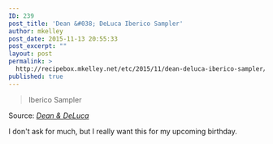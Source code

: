 ```yaml
---
ID: 239
post_title: 'Dean &#038; DeLuca Iberico Sampler'
author: mkelley
post_date: 2015-11-13 20:55:33
post_excerpt: ""
layout: post
permalink: >
  http://recipebox.mkelley.net/etc/2015/11/dean-deluca-iberico-sampler/
published: true
---
```

<blockquote>Iberico Sampler</blockquote>
Source: <em><a href="http://www.deandeluca.com/iberico-sampler">Dean &amp; DeLuca</a></em>

I don't ask for much, but I really want this for my upcoming birthday.